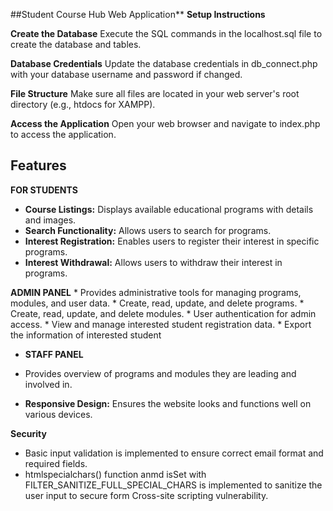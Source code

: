 ##Student Course Hub Web Application**
**Setup Instructions**

**Create the Database**
Execute the SQL commands in the localhost.sql file to create the database and tables.

**Database Credentials**
Update the database credentials in db_connect.php with your database username and password if changed.

**File Structure**
Make sure all files are located in your web server's root directory (e.g., htdocs for XAMPP).

**Access the Application**
Open your web browser and navigate to index.php to access the application.


## Features

**FOR STUDENTS**
* **Course Listings:** Displays available educational programs with details and images.
* **Search Functionality:** Allows users to search for programs.
* **Interest Registration:** Enables users to register their interest in specific programs.
* **Interest Withdrawal:** Allows users to withdraw their interest in programs.


**ADMIN PANEL** 
    * Provides administrative tools for managing programs, modules, and user data.
    * Create, read, update, and delete programs.
    * Create, read, update, and delete modules.
    * User authentication for admin access.
    * View and manage interested student registration data.
    * Export the information of interested student
 

* **STAFF PANEL**
*  Provides overview of programs and modules they are leading and involved in.
  
 
* **Responsive Design:** Ensures the website looks and functions well on various devices.

**Security**
* Basic input validation is implemented to ensure correct email format and required fields.
* htmlspecialchars() function anmd isSet with FILTER_SANITIZE_FULL_SPECIAL_CHARS is implemented to sanitize the user input to secure form Cross-site scripting vulnerability.
